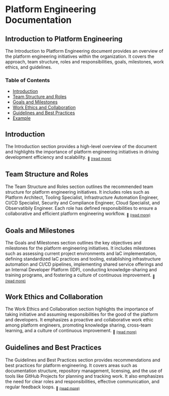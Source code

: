 # Platform Engineering Documentation

## Introduction to Platform Engineering

The Introduction to Platform Engineering document provides an overview of the platform engineering initiatives within the organization. It covers the approach, team structure, roles and responsibilities, goals, milestones, work ethics, and guidelines.

### Table of Contents

- [Introduction](#introduction)
- [Team Structure and Roles](#team-structure-and-roles)
- [Goals and Milestones](#goals-and-milestones)
- [Work Ethics and Collaboration](#work-ethics-and-collaboration)
- [Guidelines and Best Practices](#guidelines-and-best-practices)
- [Example](./example.md)

## Introduction 


The Introduction section provides a high-level overview of the document and highlights the importance of platform engineering initiatives in driving development efficiency and scalability. <sub> :newspaper: [(read more)](./introduction.md)</sub>

## Team Structure and Roles

The Team Structure and Roles section outlines the recommended team structure for platform engineering initiatives. It includes roles such as Platform Architect, Tooling Specialist, Infrastructure Automation Engineer, CI/CD Specialist, Security and Compliance Engineer, Cloud Specialist, and Observatibily Engineer. Each role has defined responsibilities to ensure a collaborative and efficient platform engineering workflow. <sub> :newspaper: [(read more)](./team-structure-and-roles.md)

## Goals and Milestones

The Goals and Milestones section outlines the key objectives and milestones for the platform engineering initiatives. It includes milestones such as assessing current project environments and IaC implementation, defining standardized IaC practices and tooling, establishing infrastructure automation and CI/CD pipelines, implementing shared service offerings and an Internal Developer Platform (IDP), conducting knowledge-sharing and training programs, and fostering a culture of continuous improvement. <sub> :newspaper: [(read more)](./goals-and-milestones.md)

## Work Ethics and Collaboration

The Work Ethics and Collaboration section highlights the importance of taking initiative and assuming responsibilities for the good of the platform and developers. It emphasizes a proactive and collaborative work ethic among platform engineers, promoting knowledge sharing, cross-team learning, and a culture of continuous improvement. <sub> :newspaper: [(read more)](./work-ethics-and-collaboration.md)

## Guidelines and Best Practices

The Guidelines and Best Practices section provides recommendations and best practices for platform engineering. It covers areas such as documentation structure, repository management, licensing, and the use of tools like GitHub Projects for planning and tracking work. It also emphasizes the need for clear roles and responsibilities, effective communication, and regular feedback loops. <sub> :newspaper: [(read more)](./guidelines-and-best-practices.md)
